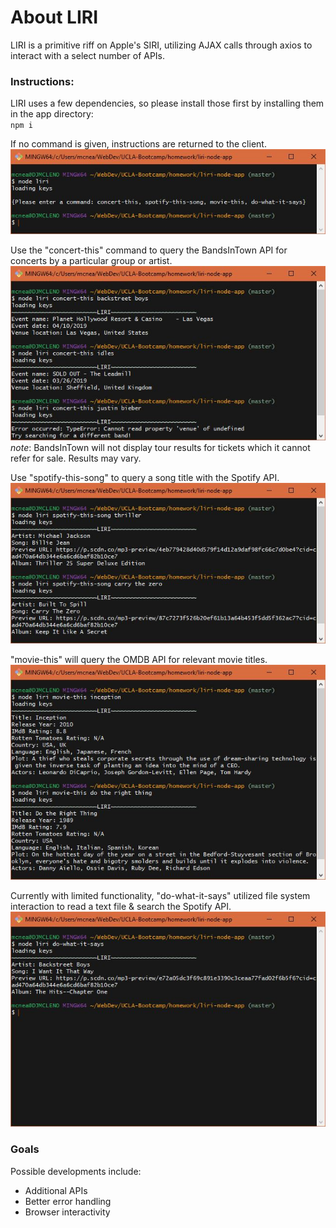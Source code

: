 # About LIRI
LIRI is a primitive riff on Apple's SIRI, utilizing AJAX calls through axios to interact with a select number of APIs.

### Instructions:

LIRI uses a few dependencies, so please install those first by installing them in the app directory:  
`npm i`

If no command is given, instructions are returned to the client.  
![screenshot](screenshots/default.JPG)  

Use the "concert-this" command to query the BandsInTown API for concerts by a particular group or artist.  
![screenshot](screenshots/bands.JPG)  
*note*: BandsInTown will not display tour results for tickets which it cannot refer for sale. Results may vary.  

Use "spotify-this-song" to query a song title with the Spotify API.  
![screenshot](screenshots/spotify.JPG)  

"movie-this" will query the OMDB API for relevant movie titles.  
![screenshot](screenshots/movie.JPG)  

Currently with limited functionality, "do-what-it-says" utilized file system interaction to read a text file & search the Spotify API.  
![screenshot](screenshots/doit.JPG)  

### Goals
Possible developments include:
* Additional APIs
* Better error handling
* Browser interactivity

